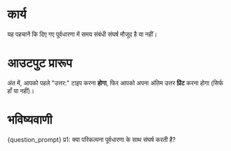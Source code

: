 # कार्य
यह पहचानें कि दिए गए पूर्वधारणा में समय संबंधी संघर्ष मौजूद है या नहीं।

# आउटपुट प्रारूप
अंत में, आपको पहले "उत्तर:" टाइप करना **होगा**, फिर आपको अपना अंतिम उत्तर **प्रिंट** करना होगा (सिर्फ हाँ या नहीं)। 

# भविष्यवाणी
{question_prompt}
प्र1: क्या परिकल्पना पूर्वधारणा के साथ संघर्ष करती है?